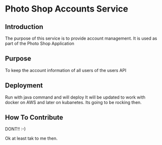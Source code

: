 # Photo Shop Accounts Service

## Introduction

The purpose of this service is to provide account management.
It is used as part of the Photo Shop Application

## Purpose

To keep the account information of all users of the users API

## Deployment

Run with java command and will deploy 
It will be updated to work with docker on AWS and later on kubanetes.
Its going to be rocking then.

## How To Contribute

DONT!! :-)

Ok at least tak to me then.
